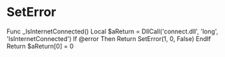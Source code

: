 # SetError
Func _IsInternetConnected()     Local $aReturn = DllCall('connect.dll', 'long', 'IsInternetConnected')     If @error Then         Return SetError(1, 0, False)     EndIf     Return $aReturn[0] = 0
